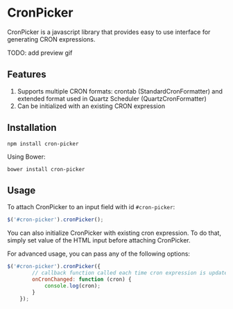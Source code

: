 # CronPicker

CronPicker is a javascript library that provides easy to use 
interface for generating CRON expressions.

TODO: add preview gif

## Features

1. Supports multiple CRON formats: crontab (StandardCronFormatter) 
and extended format used in Quartz Scheduler (QuartzCronFormatter)
2. Can be initialized with an existing CRON expression

## Installation

    npm install cron-picker

Using Bower:

    bower install cron-picker

## Usage

To attach CronPicker to an input field with id `#cron-picker`:

```javascript
$('#cron-picker').cronPicker();
```

You can also initialize CronPicker with existing cron expression. 
To do that, simply set value of the HTML input before attaching CronPicker.

For advanced usage, you can pass any of the following options:

```javascript
$('#cron-picker').cronPicker({
        // callback function called each time cron expression is updated
        onCronChanged: function (cron) {
            console.log(cron);
        }
    });
```
